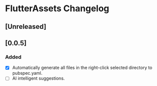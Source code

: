 <!-- Keep a Changelog guide -> https://keepachangelog.com -->

# FlutterAssets Changelog

## [Unreleased]
## [0.0.5]
### Added
- [x] Automatically generate all files in the right-click selected directory to pubspec.yaml.
- [ ] AI intelligent suggestions.
